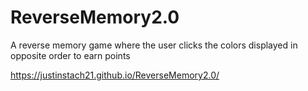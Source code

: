# ReverseMemory2.0
A reverse memory game where the user clicks the colors displayed in opposite order to earn points

https://justinstach21.github.io/ReverseMemory2.0/

